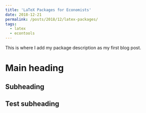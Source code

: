 ```yaml
---
title: 'LaTeX Packages for Economists'
date: 2018-12-21
permalink: /posts/2018/12/latex-packages/
tags:
  - latex
  - econtools
---
```


This is where I add my package description as my first blog post. 

Main heading
======

Subheading
------

## Test subheading
